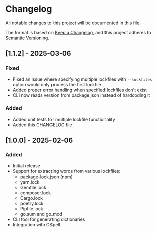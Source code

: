 # Changelog

All notable changes to this project will be documented in this file.

The format is based on [Keep a Changelog](https://keepachangelog.com/en/1.0.0/),
and this project adheres to [Semantic Versioning](https://semver.org/spec/v2.0.0.html).

## [1.1.2] - 2025-03-06

### Fixed

- Fixed an issue where specifying multiple lockfiles with `--lockfiles` option would only process the first lockfile
- Added proper error handling when specified lockfiles don't exist
- CLI now reads version from package.json instead of hardcoding it

### Added

- Added unit tests for multiple lockfile functionality
- Added this CHANGELOG file

## [1.0.0] - 2025-02-06

### Added

- Initial release
- Support for extracting words from various lockfiles:
  - package-lock.json (npm)
  - yarn.lock
  - Gemfile.lock
  - composer.lock
  - Cargo.lock
  - poetry.lock
  - Pipfile.lock
  - go.sum and go.mod
- CLI tool for generating dictionaries
- Integration with CSpell
